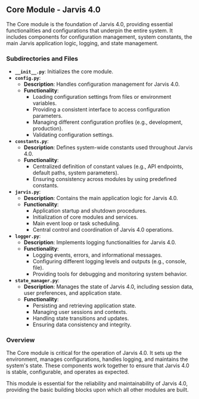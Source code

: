 ## Core Module - Jarvis 4.0

The Core module is the foundation of Jarvis 4.0, providing essential functionalities and configurations that underpin the entire system. It includes components for configuration management, system constants, the main Jarvis application logic, logging, and state management.

### Subdirectories and Files

- **`__init__.py`**: Initializes the core module.
- **`config.py`**:
    - **Description**: Handles configuration management for Jarvis 4.0.
    - **Functionality**:
        - Loading configuration settings from files or environment variables.
        - Providing a consistent interface to access configuration parameters.
        - Managing different configuration profiles (e.g., development, production).
        - Validating configuration settings.
- **`constants.py`**:
    - **Description**: Defines system-wide constants used throughout Jarvis 4.0.
    - **Functionality**:
        - Centralized definition of constant values (e.g., API endpoints, default paths, system parameters).
        - Ensuring consistency across modules by using predefined constants.
- **`jarvis.py`**:
    - **Description**: Contains the main application logic for Jarvis 4.0.
    - **Functionality**:
        - Application startup and shutdown procedures.
        - Initialization of core modules and services.
        - Main event loop or task scheduling.
        - Central control and coordination of Jarvis 4.0 operations.
- **`logger.py`**:
    - **Description**: Implements logging functionalities for Jarvis 4.0.
    - **Functionality**:
        - Logging events, errors, and informational messages.
        - Configuring different logging levels and outputs (e.g., console, file).
        - Providing tools for debugging and monitoring system behavior.
- **`state_manager.py`**:
    - **Description**: Manages the state of Jarvis 4.0, including session data, user preferences, and application state.
    - **Functionality**:
        - Persisting and retrieving application state.
        - Managing user sessions and contexts.
        - Handling state transitions and updates.
        - Ensuring data consistency and integrity.

### Overview

The Core module is critical for the operation of Jarvis 4.0. It sets up the environment, manages configurations, handles logging, and maintains the system's state. These components work together to ensure that Jarvis 4.0 is stable, configurable, and operates as expected.

This module is essential for the reliability and maintainability of Jarvis 4.0, providing the basic building blocks upon which all other modules are built.